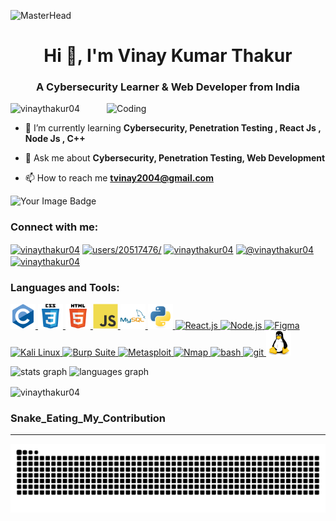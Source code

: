 ![MasterHead](https://e476rzxxeua.exactdn.com/wp-content/uploads/2020/01/00086-desk-anim-v0.3.gif?strip=all&lossy=1&sharp=1&ssl=1.gif)
<h1 align="center">Hi 👋, I'm Vinay Kumar Thakur</h1>
<h3 align="center">A Cybersecurity Learner & Web Developer from India</h3>
<img align="right" alt="Coding" width="350" src="https://media3.giphy.com/media/v1.Y2lkPTc5MGI3NjExOTQ5ZDY5ODg1MGVmYThmZGRlYWU3MTZmY2JhZTU4NDIxZTVjZDRiYSZjdD1z/4B1BTOMTi8b3OdPrzy/giphy.gif">

<p align="left"> <img src="https://komarev.com/ghpvc/?username=vinaythakur04&label=Profile%20views&color=0e75b6&style=flat" alt="vinaythakur04" /> </p>

- 🌱 I’m currently learning **Cybersecurity, Penetration Testing , React Js , Node Js , C++**

- 💬 Ask me about **Cybersecurity, Penetration Testing, Web Development**

- 📫 How to reach me **tvinay2004@gmail.com**

<img src="https://tryhackme-badges.s3.amazonaws.com/badboy04.png" alt="Your Image Badge" />
<h3 align="left">Connect with me:</h3>
<p align="left">
<a href="https://linkedin.com/in/vinaythakur04" target="blank"><img align="center" src="https://raw.githubusercontent.com/rahuldkjain/github-profile-readme-generator/master/src/images/icons/Social/linked-in-alt.svg" alt="vinaythakur04" height="30" width="40" /></a>
<a href="https://stackoverflow.com/users/20517476/vinay-kumar-thakur" target="blank"><img align="center" src="https://raw.githubusercontent.com/rahuldkjain/github-profile-readme-generator/master/src/images/icons/Social/stack-overflow.svg" alt="users/20517476/" height="30" width="40" /></a>
<a href="https://www.hackerrank.com/vinaythakur04" target="blank"><img align="center" src="https://raw.githubusercontent.com/rahuldkjain/github-profile-readme-generator/master/src/images/icons/Social/hackerrank.svg" alt="vinaythakur04" height="30" width="40" /></a>
<a href="https://www.hackerearth.com/@vinaythakur04" target="blank"><img align="center" src="https://w7.pngwing.com/pngs/308/977/png-transparent-hackerearth-hackathon-logo-organization-business-business-blue-company-text.png" alt="@vinaythakur04" height="30" width="40" /></a>
<a href="https://auth.geeksforgeeks.org/user/vinaythakur04" target="blank"><img align="center" src="https://raw.githubusercontent.com/rahuldkjain/github-profile-readme-generator/master/src/images/icons/Social/geeks-for-geeks.svg" alt="vinaythakur04" height="30" width="40" /></a>
</p>

<h3 align="left">Languages and Tools:</h3>
<p align="left"> <a href="https://www.cprogramming.com/" target="_blank" rel="noreferrer"> <img src="https://raw.githubusercontent.com/devicons/devicon/master/icons/c/c-original.svg" alt="c" width="40" height="40"/> </a> <a href="https://www.w3schools.com/css/" target="_blank" rel="noreferrer"> <img src="https://raw.githubusercontent.com/devicons/devicon/master/icons/css3/css3-original-wordmark.svg" alt="css3" width="40" height="40"/> </a> <a href="https://www.w3.org/html/" target="_blank" rel="noreferrer"> <img src="https://raw.githubusercontent.com/devicons/devicon/master/icons/html5/html5-original-wordmark.svg" alt="html5" width="40" height="40"/> </a> <a href="https://developer.mozilla.org/en-US/docs/Web/JavaScript" target="_blank" rel="noreferrer"> <img src="https://raw.githubusercontent.com/devicons/devicon/master/icons/javascript/javascript-original.svg" alt="javascript" width="40" height="40"/> </a> <a href="https://www.mysql.com/" target="_blank" rel="noreferrer"> <img src="https://raw.githubusercontent.com/devicons/devicon/master/icons/mysql/mysql-original-wordmark.svg" alt="mysql" width="40" height="40"/> </a> </a> <a href="https://www.python.org" target="_blank" rel="noreferrer"> <img src="https://raw.githubusercontent.com/devicons/devicon/master/icons/python/python-original.svg" alt="python" width="40" height="40"/> </a>
 <a href="https://reactjs.org/" target="_blank" rel="noreferrer">
    <img src="https://cdn.jsdelivr.net/gh/devicons/devicon/icons/react/react-original-wordmark.svg" alt="React.js" width="40" height="40"/>
  </a>
  <a href="https://nodejs.org/" target="_blank" rel="noreferrer">
    <img src="https://cdn.jsdelivr.net/gh/devicons/devicon/icons/nodejs/nodejs-original-wordmark.svg" alt="Node.js" width="40" height="40"/>
  </a>
  <a href="https://www.figma.com/" target="_blank" rel="noreferrer">
    <img src="https://cdn.jsdelivr.net/gh/devicons/devicon/icons/figma/figma-original.svg" alt="Figma" width="40" height="40"/>
  </a>
<a href="https://www.kali.org/" target="_blank" rel="noreferrer">
    <img src="https://img.icons8.com/color/48/kali-linux.png" alt="Kali Linux" width="40" height="40"/>
  </a> 
  <a href="https://portswigger.net/burp" target="_blank" rel="noreferrer">
    <img src="https://w7.pngwing.com/pngs/276/718/png-transparent-burp-suite-alt-macos-bigsur-icon.png" alt="Burp Suite" width="40" height="40"/>
  </a>
  <a href="https://www.metasploit.com/" target="_blank" rel="noreferrer">
    <img src="https://w7.pngwing.com/pngs/122/777/png-transparent-metasploit-project-penetration-test-security-hacker-computer-security-shellcode-ruby-blue-angle-logo.png" alt="Metasploit" width="40" height="40"/>
  </a>
  <a href="https://nmap.org/" target="_blank" rel="noreferrer">
    <img src="https://nmap.org/images/nmap-logo-256x256.png" alt="Nmap" width="40" height="40"/>
  </a>
  <a href="https://www.gnu.org/software/bash/" target="_blank" rel="noreferrer"> <img src="https://www.vectorlogo.zone/logos/gnu_bash/gnu_bash-icon.svg" alt="bash" width="40" height="40"/> </a> <a href="https://git-scm.com/" target="_blank" rel="noreferrer"> <img src="https://www.vectorlogo.zone/logos/git-scm/git-scm-icon.svg" alt="git" width="40" height="40"/> </a> <a href="https://www.linux.org/" target="_blank" rel="noreferrer"> <img src="https://raw.githubusercontent.com/devicons/devicon/master/icons/linux/linux-original.svg" alt="linux" width="40" height="40"/> </a>
  </p>
  

<div align="left">
  <img src="https://github-readme-stats.vercel.app/api?hide_title=false&hide_rank=false&show_icons=true&include_all_commits=true&count_private=true&disable_animations=false&theme=radical&locale=en&hide_border=false&username=VinayThakur04" height="180" alt="stats graph"  />
  <img src="https://github-readme-stats.vercel.app/api/top-langs?locale=en&hide_title=false&layout=compact&card_width=320&langs_count=5&theme=radical&hide_border=false&username=VinayThakur04" height="180" alt="languages graph"  />
</div>

<p><img align="center" src="https://github-readme-streak-stats.herokuapp.com/?animations=false&theme=radical&locale=en&hide_border=false&user=vinaythakur04&" alt="vinaythakur04" /></p>

<h3>Snake_Eating_My_Contribution</h3>
<div align="left"animations=false&theme=radical&locale=en&hide_border=false">
  <hr></div>
  <picture>
  <source media="(prefers-color-scheme: dark)" srcset="https://github.com/VinayThakur04/VinayThakur04/blob/output/github-contribution-grid-snake-dark.svg">
  <source media="(prefers-color-scheme: light)" srcset="https://github.com/VinayThakur04/VinayThakur04/blob/output/github-contribution-grid-snake.svg">
  <img alt="github contribution grid snake animation" src="https://github.com/VinayThakur04/VinayThakur04/blob/output/github-contribution-grid-snake.svg">
</picture>
